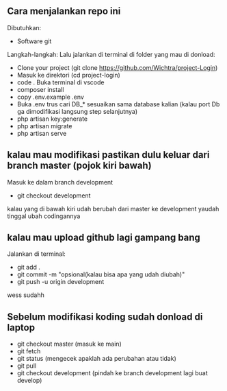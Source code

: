 ## Cara menjalankan repo ini

Dibutuhkan:

-   Software git

Langkah-langkah:
Lalu jalankan di terminal di folder yang mau di donload:

-   Clone your project (git clone https://github.com/Wichtra/project-Login)
-   Masuk ke direktori (cd project-login)
-   code .
    Buka terminal di vscode
-   composer install
-   copy .env.example .env
-   Buka .env trus cari DB\_\* sesuaikan sama database kalian (kalau port Db ga dimodifikasi langsung step selanjutnya)
-   php artisan key:generate
-   php artisan migrate
-   php artisan serve

## kalau mau modifikasi pastikan dulu keluar dari branch master (pojok kiri bawah)

Masuk ke dalam branch development

-   git checkout development

kalau yang di bawah kiri udah berubah dari master ke development yaudah tinggal ubah codingannya

## kalau mau upload github lagi gampang bang

Jalankan di terminal:

-   git add .
-   git commit -m "opsional(kalau bisa apa yang udah diubah)"
-   git push -u origin development

wess sudahh

## Sebelum modifikasi koding sudah donload di laptop

-   git checkout master (masuk ke main)
-   git fetch
-   git status (mengecek apaklah ada perubahan atau tidak)
-   git pull
-   git checkout development (pindah ke branch development lagi buat develop)
